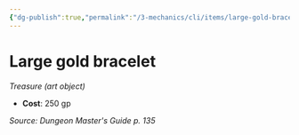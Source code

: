 ```yaml
---
{"dg-publish":true,"permalink":"/3-mechanics/cli/items/large-gold-bracelet/","tags":["ttrpg-cli/compendium/src/5e/dmg","ttrpg-cli/item/gear/treasure-art-object","ttrpg-cli/item/rarity/none"]}
---
```


# Large gold bracelet
*Treasure (art object)*  


- **Cost**: 250 gp

*Source: Dungeon Master's Guide p. 135*